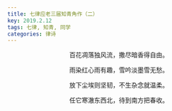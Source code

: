 ```yaml
---
title: 七律应老三届知青角作（二）
key: 2019.2.12
tags: 七律, 知青, 同学
categories: 律诗
---
```


<p align="center">百花凋落独风流，撒尽暗香得自由。
</p>
<p align="center">雨染红心雨有趣，雪吟淡墨雪无愁。
</p>
<p align="center">放下尘埃则坚韧，不生杂念就温柔。
</p>
<p align="center">任它寒澈东西北，待到南方把春收。
</p>
